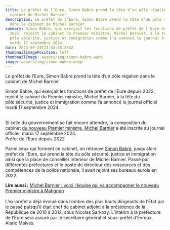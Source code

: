 ```yaml
---
title: Le préfet de l’Eure, Simon Babre prend la tête d’un pôle régalien dans le
  cabinet de Michel Barnier
description: Le préfet de l’Eure, Simon Babre prend la tête d’un pôle régalien
  dans le cabinet de Michel Barnier
summary: Simon Babre, qui exerçait les fonctions de préfet de l’Eure depuis
  2022, rejoint le cabinet du Premier ministre, Michel Barnier, à la tête du
  pôle sécurité, justice et immigration comme l’a annoncé le journal officiel
  mardi 17 septembre 2024.
date: 2024-09-24T23:53:58.254Z
thumbnailImagePosition: left
thumbnailImage: assets/img/simon-babre.webp
image: assets/img/simon-babre.webp
---
```

Le préfet de l’Eure, Simon Babre prend la tête d’un pôle régalien dans le cabinet de Michel Barnier

Simon Babre, qui exerçait les fonctions de préfet de l’Eure depuis 2022, rejoint le cabinet du Premier ministre, Michel Barnier, à la tête du pôle sécurité, justice et immigration comme l’a annoncé le journal officiel mardi 17 septembre 2024.

\
Si celle du gouvernement se fait encore attendre, la composition du cabinet [du nouveau Premier ministre, Michel Barnier](https://www.ouest-france.fr/politique/michel-barnier/) a été inscrite au journal officiel, mardi 17 septembre 2024.\
Préfet de l’Eure depuis 2022

[](<>)Parmi ceux qui forment ce cabinet, on retrouve [Simon Babre](https://www.ouest-france.fr/normandie/evreux-27000/qui-est-simon-babre-le-nouveau-prefet-de-l-eure-f9f0c654-2211-11ed-a185-6588d059195b), jusqu’alors préfet de l’Eure, qui prend la tête du pôle sécurité, justice et immigration ainsi que la place de conseiller intérieur de Michel Barnier. Passé par différentes préfectures et le poste de directeur des ressources et des compétences de la police nationale, il avait rejoint ses bureaux eurois en 2022.

**Lire aussi :** [Michel Barnier : voici l’équipe qui va accompagner le nouveau Premier ministre à Matignon](https://www.ouest-france.fr/politique/michel-barnier/michel-barnier-voici-lequipe-qui-va-accompagner-le-nouveau-premier-ministre-a-matignon-d4abeed4-74ec-11ef-a1b1-27949002d4f5)\
\
L’ex-préfet a déjà évolué dans l’ombre des plus hauts dirigeants de l’État par le passé puisqu’il était chef de cabinet adjoint à la présidence de la République de 2010 à 2012, sous Nicolas Sarkozy. L’intérim à la préfecture de l’Eure sera assuré par le secrétaire général et sous-préfet d’Évreux, Alaric Malves.